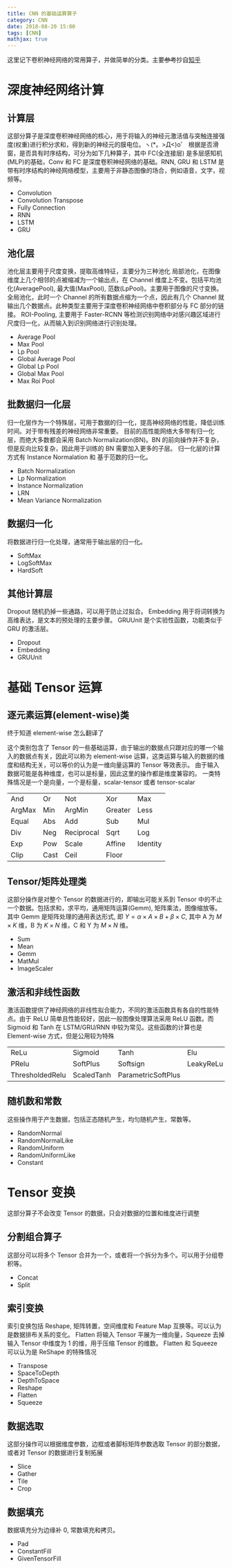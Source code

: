 ```yaml
---
title: CNN 的基础运算算子
category: CNN
date: 2018-08-20 15:00
tags: [CNN]
mathjax: true
---
```


这里记下卷积神经网络的常用算子，并做简单的分类。主要~~参考~~抄自[知乎](https://zhuanlan.zhihu.com/p/32711259)

# 深度神经网络计算

## 计算层

这部分算子是深度卷积神经网络的核心，用于将输入的神经元激活值与突触连接强度(权重)进行积分求和，得到新的神经元的膜电位。ヽ(*。>Д<)o゜
根据是否滑窗，是否具有时序结构，可分为如下几种算子，其中 FC(全连接层) 是多层感知机(MLP)的基础，Conv 和 FC 是深度卷积神经网络的基础。RNN, GRU 和 LSTM 是带有时序结构的神经网络模型，主要用于非静态图像的场合，例如语音，文字，视频等。

- Convolution
- Convolution Transpose
- Fully Connection
- RNN
- LSTM
- GRU

## 池化层

池化层主要用于尺度变换，提取高维特征，主要分为三种池化
局部池化，在图像维度上几个相邻的点被缩减为一个输出点，在 Channel 维度上不变。包括平均池化(AveragePool), 最大值(MaxPool), 范数(LpPool)。主要用于图像的尺寸变换。
全局池化，此时一个 Channel 的所有数据点缩为一个点，因此有几个 Channel 就输出几个数据点。此种类型主要用于深度卷积神经网络中卷积部分与 FC 部分的链接。
ROI-Pooling, 主要用于 Faster-RCNN 等检测识别网络中对感兴趣区域进行尺度归一化，从而输入到识别网络进行识别处理。

- Average Pool
- Max Pool
- Lp Pool
- Global Average Pool
- Global Lp Pool
- Global Max Pool
- Max Roi Pool

## 批数据归一化层

归一化层作为一个特殊层，可用于数据的归一化，提高神经网络的性能，降低训练时间。对于带有残差的神经网络非常重要。
目前的高性能网络大多带有归一化层，而绝大多数都会采用 Batch Normalization(BN)。BN 的前向操作并不复杂，但是反向比较复杂，因此用于训练的 BN 需要加入更多的子层。
归一化层的计算方式有 Instance Normalation 和 基于范数的归一化。

- Batch Normalization
- Lp Normalization
- Instance Normalization
- LRN
- Mean Variance Normalization

## 数据归一化

将数据进行归一化处理，通常用于输出层的归一化。

- SoftMax
- LogSoftMax
- HardSoft

## 其他计算层

Dropout 随机扔掉一些通路，可以用于防止过拟合。
Embedding 用于将词转换为高维表达，是文本的预处理的主要步骤。
GRUUnit 是个实验性函数，功能类似于 GRU 的激活层。

- Dropout
- Embedding
- GRUUnit

# 基础 Tensor 运算

## 逐元素运算(element-wise)类

终于知道 element-wise 怎么翻译了

这个类别包含了 Tensor 的一些基础运算，由于输出的数据点只跟对应的哪一个输入的数据点有关，因此可以称为 element-wise 运算，这类运算与输入的数据的维度和结构无关，可以等价的认为是一维向量运算的 Tensor 等效表示。
由于输入数据可能是各种维度，也可以是标量，因此这里的操作都是维度兼容的。
一类特殊情况是一个是向量，一个是标量，scalar-tensor 或者 tensor-scalar

|        |      |            |         |          |
| ------ | ---- | ---------- | ------- | -------- |
| And    | Or   | Not        | Xor     | Max      |
| ArgMax | Min  | ArgMin     | Greater | Less     |
| Equal  | Abs  | Add        | Sub     | Mul      |
| Div    | Neg  | Reciprocal | Sqrt    | Log      |
| Exp    | Pow  | Scale      | Affine  | Identity |
| Clip   | Cast | Ceil       | Floor   |          |

## Tensor/矩阵处理类

这部分操作是对整个 Tensor 的数据进行的，即输出可能关系到 Tensor 中的不止一个数据。包括求和，求平均，通用矩阵运算(Gemm), 矩阵乘法，图像缩放等。
其中 Gemm 是矩阵处理的通用表达形式, 即 $Y=\alpha\times A\times B + \beta \times C$, 其中 A 为 $M\times K$ 维，B 为 $K\times N$ 维，C 和 Y 为 $M\times N$ 维。

- Sum
- Mean
- Gemm
- MatMul
- ImageScaler

## 激活和非线性函数

激活函数提供了神经网络的非线性拟合能力，不同的激活函数具有各自的性能特点。由于 ReLU 简单且性能较好，因此一般图像处理算法采用 ReLU 函数。而 Sigmoid 和 Tanh 在 LSTM/GRU/RNN 中较为常见。这些函数的计算也是 Element-wise 方式，但是公用较为特殊

|                 |            |                    |           |             |
| --------------- | ---------- | ------------------ | --------- | ----------- |
| ReLu            | Sigmoid    | Tanh               | Elu       | Selu        |
| PRelu           | SoftPlus   | Softsign           | LeakyReLu | HardSigmoid |
| ThresholdedRelu | ScaledTanh | ParametricSoftPlus |           |             |

## 随机数和常数

这些操作用于产生数据，包括正态随机产生，均匀随机产生，常数等。

- RandomNormal
- RandomNormalLike
- RandomUniform
- RandomUniformLike
- Constant

# Tensor 变换

这部分算子不会改变 Tensor 的数据，只会对数据的位置和维度进行调整

## 分割组合算子

这部分可以将多个 Tensor 合并为一个，或者将一个拆分为多个。可以用于分组卷积等。

- Concat
- Split

## 索引变换

索引变换包括 Reshape, 矩阵转置，空间维度和 Feature Map 互换等。可以认为是数据排布关系的变化。
Flatten 将输入 Tensor 平展为一维向量，Squeeze 去掉输入 Tensor 中维度为 1 的维，用于压缩 Tensor 的维数。
Flatten 和 Squeeze 可以认为是 ReShape 的特殊情况

- Transpose
- SpaceToDepth
- DepthToSpace
- Reshape
- Flatten
- Squeeze

## 数据选取

这部分操作可以根据维度参数，边框或者脚标矩阵参数选取 Tensor 的部分数据，或者对 Tensor 的数据进行复制拓展

- Slice
- Gather
- Tile
- Crop

## 数据填充

数据填充分为边缘补 0, 常数填充和拷贝。

- Pad
- ConstantFill
- GivenTensorFill